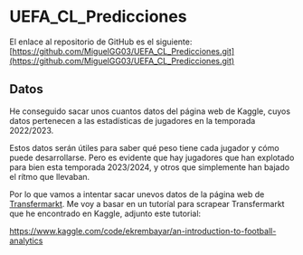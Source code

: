 # UEFA_CL_Predicciones

El enlace al repositorio de GitHub es el siguiente: [https://github.com/MiguelGG03/UEFA_CL_Predicciones.git](https://github.com/MiguelGG03/UEFA_CL_Predicciones.git)


## Datos

He conseguido sacar unos cuantos datos del página web de Kaggle, cuyos datos pertenecen a las estadísticas de jugadores en la temporada 2022/2023.

Estos datos serán útiles para saber qué peso tiene cada jugador y cómo puede desarrollarse. Pero es evidente que hay jugadores que han explotado para bien esta temporada 2023/2024, y otros que simplemente han bajado el rítmo que llevaban.

Por lo que vamos a intentar sacar unevos datos de la página web de [Transfermarkt](https://www.transfermarkt.com/). Me voy a basar en un tutoríal para scrapear Transfermarkt que he encontrado en Kaggle, adjunto este tutorial:

https://www.kaggle.com/code/ekrembayar/an-introduction-to-football-analytics
